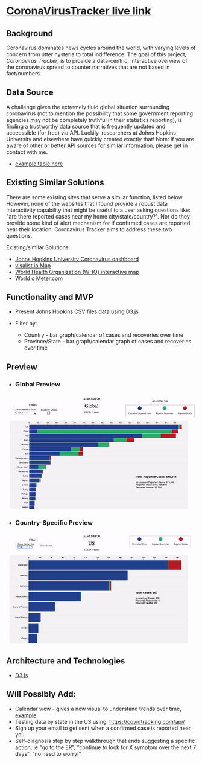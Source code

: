 # [CoronaVirusTracker live link](http://covid19trackerapp.com/)

## Background

Coronavirus dominates news cycles around the world, with varying levels of concern from utter hysteria to total indifference.  The goal of this project, *Coronavirus Tracker*, is to provide a data-centric, interactive overview of the coronavirus spread to counter narratives that are not based in fact/numbers.

## Data Source

A challenge given the extremely fluid global situation surrounding coronavirus (not to mention the possibility that some government reporting agencies may not be completely truthful in their statistics reporting), is finding a trustworthy data source that is frequently updated and acceessible (for free) via API.  Luckily, researchers at Johns Hopkins University and elsewhere have quickly created exactly that!  Note: if you are aware of other or better API sources for similar information, please get in contact with me.  

  * [example table here](https://github.com/CSSEGISandData/COVID-19/blob/master/csse_covid_19_data/csse_covid_19_daily_reports/02-25-2020.csv)


## Existing Similar Solutions

There are some existing sites that serve a similar function, listed below.  However, none of the websites that I found provide a robust data interactivity capability that might be useful to a user asking questions like: "are there reported cases near my home city/state/country?".  Nor do they provide some kind of alert mechanism for if confirmed cases are reported near their location.  Coronavirus Tracker aims to address these two questions.

Existing/similar Solutions:
  * [Johns Hopkins University Coronavirus dashboard](https://gisanddata.maps.arcgis.com/apps/opsdashboard/index.html#/bda7594740fd40299423467b48e9ecf6)
  * [visalist.io Map](https://visalist.io/emergency/coronavirus)
  * [World Health Organization (WHO) interactive map](https://experience.arcgis.com/experience/685d0ace521648f8a5beeeee1b9125cd)
  * [World o Meter.com](https://www.worldometers.info/coronavirus/)
  
  
 ## Functionality and MVP
   * Present Johns Hopkins CSV files data using D3.js
     
   * Filter by:
     * Country - bar graph/calendar of cases and recoveries over time
     * Province/State - bar graph/calendar graph of cases and recoveries over time
     
   
 ## Preview
 
   * ### Global Preview
 ![](mockups/gif_overview/global_preview.gif)
 
   * ### Country-Specific Preview
 ![](mockups/gif_overview/country_preview.gif)
 
 
 ## Architecture and Technologies
   * [D3.js](https://github.com/d3/d3/wiki)
 
 ## Will Possibly Add:
  * Calendar view - gives a new visual to understand trends over time, [example](https://observablehq.com/@d3/calendar-view) 
  * Testing data by state in the US using: https://covidtracking.com/api/
  * Sign up your email to get sent when a confirmed case is reported near you
  * Self-diagnosis step by step walkthrough that ends suggesting a specific action, ie "go to the ER", "continue to look for X symptom over the next 7 days", "no need to worry!"
 
 
